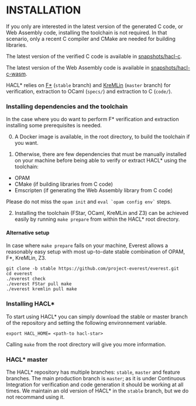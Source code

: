 # INSTALLATION

If you only are interested in the latest version of the generated C code,
or Web Assembly code, installing the toolchain is not required.
In that scenario, only a recent C compiler and CMake are needed for building libraries.

The latest version of the verified C code is available
in [snapshots/hacl-c](snapshots/hacl-c).

The latest version of the Web Assembly code is available
in [snapshots/hacl-c-wasm](snapshots/hacl-c-wasm).

HACL* relies on [F*](https://github.com/FStarLang/FStar) (`stable` branch) and
[KreMLin](https://github.com/FStarLang/kremlin) (`master` branch) for verification,
extraction to OCaml (`specs/`) and extraction to C (`code/`).

### Installing dependencies and the toolchain

In the case where you do want to perform F* verification and extraction
installing some prerequisites is needed.

0. A Docker image is available, in the root directory, to build the toolchain if you want.

1. Otherwise, there are few dependencies that must be manually installed on your
machine before being able to verify or extract HACL* using the toolchain:
- OPAM
- CMake (if building libraries from C code)
- Emscripten (if generating the Web Assembly library from C code)

Please do not miss the `opam init` and ``` eval `opam config env` ``` steps.

2. Installing the toolchain (FStar, OCaml, KreMLin and Z3) can be achieved
easily by running `make prepare` from within the HACL* root directory.

#### Alternative setup

In case where `make prepare` fails on your machine,
Everest allows a reasonably easy setup with most up-to-date stable
combination of OPAM, F*, KreMLin, Z3.
```
git clone -b stable https://github.com/project-everest/everest.git
cd everest
./everest check
./everest FStar pull make
./everest kremlin pull make
```

### Installing HACL*

To start using HACL* you can simply download the stable or master
branch of the repository and setting the following environnement variable.

```
export HACL_HOME= <path-to hacl-star>
```

Calling `make` from the root directory will give you more information.


### HACL* master

The HACL* repository has multiple branches: `stable`, `master` and
feature branches. The main production branch is `master`; as it
is under Continuous Integration for verification and code generation
it should be working at all times. We maintain an old version of
HACL* in the `stable` branch, but we do not recommand using it.
